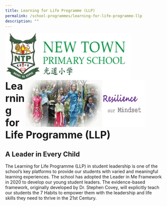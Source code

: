 ```yaml
---
title: Learning for Life Programme (LLP)
permalink: /school-programmes/learning-for-life-programme-llp
description: ""
---
```

<img src="/images/logosub.png" style="width:400px;height:150px;margin-left:0px;" align = "left">

<img src="/images/Header%20GIF.gif" style="width:380px;height:150px;margin-right:60px;" align = "right">
<br><br><br><br><br><br>

**<font size=6>Learning for Life Programme (LLP)</font>**

A Leader in Every Child
-----------------------

  

The Learning for Life Programme (LLP) in student leadership is one of the school’s key platforms to provide our students with varied and meaningful learning experiences. The school has adopted the Leader in Me Framework in 2020 to develop our young student leaders. The evidence-based framework, originally developed by Dr. Stephen Covey, will explicitly teach our students the 7 Habits to empower them with the leadership and life skills they need to thrive in the 21st Century.


